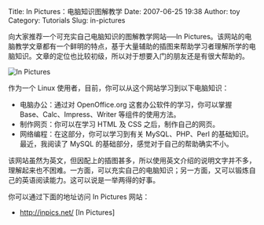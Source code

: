 Title: In Pictures：电脑知识图解教学
Date: 2007-06-25 19:38
Author: toy
Category: Tutorials
Slug: in-pictures

向大家推荐一个可充实自己电脑知识的图解教学网站──In
Pictures。该网站的电脑教学文章都有一个鲜明的特点，基于大量辅助的插图来帮助学习者理解所学的电脑知识。文章的定位也比较初级，所以对于想要入门的朋友还是有很大帮助的。

![In Pictures](http://i.linuxtoy.org/i/logo/inpics.jpg)

作为一个 Linux 使用者，目前，你可以从这个网站学习到以下电脑知识：

-   电脑办公：通过对 OpenOffice.org 这套办公软件的学习，你可以掌握
    Base、Calc、Impress、Writer 等组件的使用方法。
-   制作网页：你可以在学习 HTML 及 CSS 之后，制作自己的网页。
-   网络编程：在这部分，你可以学习到有关 MySQL、PHP、Perl
    的基础知识。最近，我阅读了 MySQL
    的基础部分，感觉对于自己的帮助确实不小。

该网站虽然为英文，但因配上的插图甚多，所以使用英文介绍的说明文字并不多，理解起来也不困难。一方面，可以充实自己的电脑知识；另一方面，又可以锻炼自己的英语阅读能力。这可以说是一举两得的好事。

你可以通过下面的地址访问 In Pictures 网站：

- <http://inpics.net/> [In Pictures]
